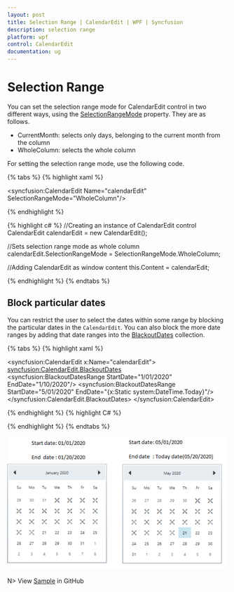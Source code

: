 ```yaml
---
layout: post
title: Selection Range | CalendarEdit | WPF | Syncfusion
description: selection range
platform: wpf
control: CalendarEdit
documentation: ug
---
```


# Selection Range

You can set the selection range mode for CalendarEdit control in two different ways, using the [SelectionRangeMode](https://help.syncfusion.com/cr/wpf/Syncfusion.Shared.Wpf~Syncfusion.Windows.Shared.CalendarEdit~SelectionRangeMode.html) property. They are as follows.

* CurrentMonth: selects only days, belonging to the current month from the column
* WholeColumn: selects the whole column

For setting the selection range mode, use the following code.

{% tabs %}
{% highlight xaml %}

<!-- Adding CalendarEdit with selection range mode -->
<syncfusion:CalendarEdit Name="calendarEdit" SelectionRangeMode="WholeColumn"/>

{% endhighlight %}

{% highlight c# %}
//Creating an instance of CalendarEdit control
CalendarEdit calendarEdit = new CalendarEdit();

//Sets selection range mode as whole column
calendarEdit.SelectionRangeMode = SelectionRangeMode.WholeColumn;  

//Adding CalendarEdit as window content
this.Content = calendarEdit;

{% endhighlight %}
{% endtabs %}

## Block particular dates 

You can restrict the user to select the dates within some range by blocking the particular dates in the `CalendarEdit`. You can also block the more date ranges by adding that date ranges into the [BlackoutDates](https://help.syncfusion.com/cr/wpf/Syncfusion.Shared.Wpf~Syncfusion.Windows.Shared.CalendarEdit~BlackoutDates.html) collection.



{% tabs %}
{% highlight xaml %}

<syncfusion:CalendarEdit x:Name="calendarEdit">
    <syncfusion:CalendarEdit.BlackoutDates>    
        <syncfusion:BlackoutDatesRange StartDate="1/01/2020" EndDate="1/10/2020"/>
        <syncfusion:BlackoutDatesRange StartDate="5/01/2020" EndDate="{x:Static system:DateTime.Today}"/>
    </syncfusion:CalendarEdit.BlackoutDates>
</syncfusion:CalendarEdit>


{% endhighlight  %}
{% highlight C# %}


{% endhighlight  %}
{% endtabs %}

![Block particular dates in WPF CalendarEdit](Selecting-Multiple-Dates_images/BlackOutDays.png)

N> View [Sample]() in GitHub
